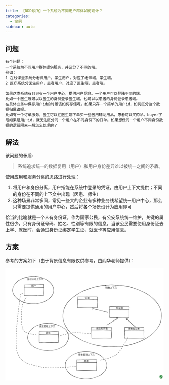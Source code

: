 ```yaml
---
title: 【DDD诊所】一个系统为不同用户群体如何设计？
categories:
  - 案例
sidebar: auto
---
```


## 问题

```
有个问题：
一个系统为不同用户群体提供服务，并区分了不同的端。
例如：
1 在线课堂系统分老师用户，学生用户，对应了老师端，学生端。
2 医疗系统分医生用户，患者用户，对应了医生端，患者端。

如果这类系统有且只有一个用户中心，提供用户信息。一个用户可以登陆不同的端。
比如一个医生既可以以医生的身份登录医生端，也可以以患者的身份登录患者端。
在具体业务中保存用户id的时候该如何存储呢。如果只存一个简单的用户id，如何区分这个数据归属谁呢。
比如有一个订单服务，医生可以在医生端下单买一些医用辅助用品，患者可以买药品。buyer字段如果是用户id，就无法区分同一个用户在不同身份下的订单。如果想做同一个用户不同身份数据的逻辑隔离一般怎么处理的？
```

## 解法

该问题的矛盾:

>  系统追求统一的数据复用（用户）和用户身份差异难以被统一之间的矛盾。

使用应用和服务分离的思路进行处理：

1. 将用户和身份分离，用户指能在系统中登录的凭证，由用户上下文提供；不同的身份在不同的上下文中出现（医患、师生）
2. 这种场景非常多间，常见一些大的企业有多种业务线希望统一用户中心，那么只需要提供通用的用户中心，然后将各个场景设计为应用即可

恰当的比喻就是一个人有身份证，作为国家公民，有公安系统统一维护，关键的属性很少，只有身份证号码、姓名、性别等有限的信息。当该公民需要使用身份证去上学、就医时，会通过身份证绑定学生证、就医卡等应用信息。

## 方案

参考的方案如下（由于背景信息有限仅供参考，由阎华老师提供）：

![阎华老师提供](user-center/image-20211118155025835.png)

